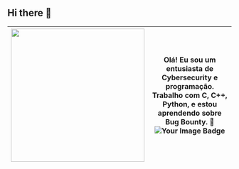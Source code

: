 ## Hi there 👋
| <img src="https://i.pinimg.com/736x/7e/89/b0/7e89b05c96b39a784ce245f9ffa68686.jpg" width="300"> | **Olá! Eu sou um entusiasta de Cybersecurity e programação. Trabalho com C, C++, Python, e estou aprendendo sobre Bug Bounty. 🚀** <img src="https://tryhackme-badges.s3.amazonaws.com/fitgirl.png" alt="Your Image Badge" />|
|---|---|





